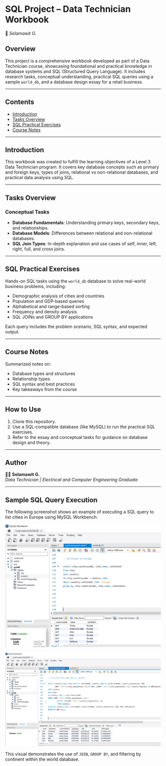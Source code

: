 # SQL Project – Data Technician Workbook  
📁 *Selamawit G.*

## Overview

This project is a comprehensive workbook developed as part of a Data Technician course, showcasing foundational and practical knowledge in database systems and SQL (Structured Query Language). It includes research tasks, conceptual understanding, practical SQL queries using a sample `world_db`, and a database design essay for a retail business.

---

## Contents

- [Introduction](#introduction)
- [Tasks Overview](#tasks-overview)
- [SQL Practical Exercises](#sql-practical-exercises)
- [Course Notes](#course-notes)

---

## Introduction

This workbook was created to fulfill the learning objectives of a Level 3 Data Technician program. It covers key database concepts such as primary and foreign keys, types of joins, relational vs non-relational databases, and practical data analysis using SQL.

---

## Tasks Overview

### Conceptual Tasks 

- **Database Fundamentals**: Understanding primary keys, secondary keys, and relationships.
- **Database Models**: Differences between relational and non-relational databases.
- **SQL Join Types**: In-depth explanation and use cases of self, inner, left, right, full, and cross joins.

---

## SQL Practical Exercises 

Hands-on SQL tasks using the `world_db` database to solve real-world business problems, including:

- Demographic analysis of cities and countries
- Population and GDP-based queries
- Alphabetical and range-based sorting
- Frequency and density analysis
- SQL JOINs and GROUP BY applications

Each query includes the problem scenario, SQL syntax, and expected output.

---

## Course Notes

Summarized notes on:

- Database types and structures
- Relationship types
- SQL syntax and best practices
- Key takeaways from the course


---

## How to Use

1. Clone this repository.
2. Use a SQL-compatible database (like MySQL) to run the practical SQL exercises.
3. Refer to the essay and conceptual tasks for guidance on database design and theory.



---

## Author

👩‍💻 **Selamawit G.**  
*Data Technician | Electrical and Computer Engineering Graduate*


---

## Sample SQL Query Execution

The following screenshot shows an example of executing a SQL query to list cities in Europe using MySQL Workbench:

![Sample SQL Query](./SQL_SampleWork.png)

![Sample SQL Query](./SQL_SampleW.png)

This visual demonstrates the use of `JOIN`, `GROUP BY`, and filtering by continent within the world database.
